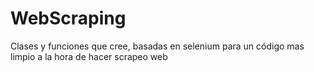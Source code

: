 # WebScraping
Clases y funciones que cree, basadas en selenium para un código mas limpio a la hora de hacer scrapeo web
